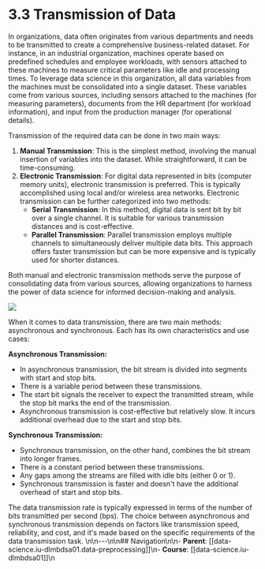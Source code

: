 # 3.3 Transmission of Data

In organizations, data often originates from various departments and needs to be transmitted to create a comprehensive business-related dataset. For instance, in an industrial organization, machines operate based on predefined schedules and employee workloads, with sensors attached to these machines to measure critical parameters like idle and processing times. To leverage data science in this organization, all data variables from the machines must be consolidated into a single dataset. These variables come from various sources, including sensors attached to the machines (for measuring parameters), documents from the HR department (for workload information), and input from the production manager (for operational details).

Transmission of the required data can be done in two main ways:

1. **Manual Transmission**: This is the simplest method, involving the manual insertion of variables into the dataset. While straightforward, it can be time-consuming.
2. **Electronic Transmission**: For digital data represented in bits (computer memory units), electronic transmission is preferred. This is typically accomplished using local and/or wireless area networks. Electronic transmission can be further categorized into two methods:
   * **Serial Transmission**: In this method, digital data is sent bit by bit over a single channel. It is suitable for various transmission distances and is cost-effective.
   * **Parallel Transmission**: Parallel transmission employs multiple channels to simultaneously deliver multiple data bits. This approach offers faster transmission but can be more expensive and is typically used for shorter distances.

Both manual and electronic transmission methods serve the purpose of consolidating data from various sources, allowing organizations to harness the power of data science for informed decision-making and analysis.

![](<../../.gitbook/assets/image (1) (1) (1) (1).png>)

When it comes to data transmission, there are two main methods: asynchronous and synchronous. Each has its own characteristics and use cases:

**Asynchronous Transmission:**

* In asynchronous transmission, the bit stream is divided into segments with start and stop bits.
* There is a variable period between these transmissions.
* The start bit signals the receiver to expect the transmitted stream, while the stop bit marks the end of the transmission.
* Asynchronous transmission is cost-effective but relatively slow. It incurs additional overhead due to the start and stop bits.

**Synchronous Transmission:**

* Synchronous transmission, on the other hand, combines the bit stream into longer frames.
* There is a constant period between these transmissions.
* Any gaps among the streams are filled with idle bits (either 0 or 1).
* Synchronous transmission is faster and doesn't have the additional overhead of start and stop bits.

The data transmission rate is typically expressed in terms of the number of bits transmitted per second (bps). The choice between asynchronous and synchronous transmission depends on factors like transmission speed, reliability, and cost, and it's made based on the specific requirements of the data transmission task.
\n\n---\n\n## Navigation\n\n- **Parent**: [[data-science.iu-dlmbdsa01.data-preprocessing]]\n- **Course**: [[data-science.iu-dlmbdsa01]]\n